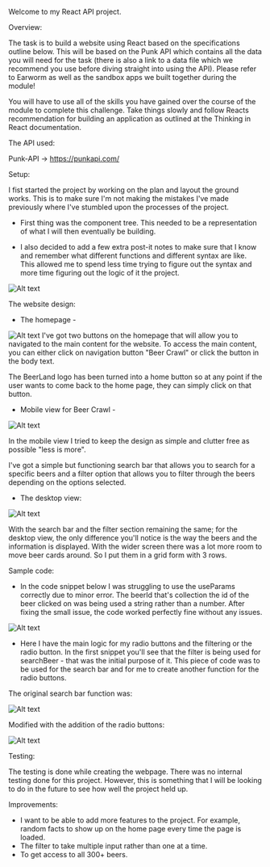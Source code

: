 Welcome to my React API project.

Overview:

The task is to build a website using React based on the specifications outline below. This will be based on the Punk API which contains all
the data you will need for the task (there is also a link to a data file which we recommend you use before diving straight into using the
API). Please refer to Earworm as well as the sandbox apps we built together during the module!

You will have to use all of the skills you have gained over the course of the module to complete this challenge. Take things slowly and
follow Reacts recommendation for building an application as outlined at the Thinking in React documentation.

The API used:

Punk-API -> https://punkapi.com/

Setup:

I fist started the project by working on the plan and layout the ground works. This is to make sure I'm not making the mistakes I've made previously where I've stumbled upon the processes of the project.

- First thing was the component tree.
  This needed to be a representation of what I will then eventually be building.

- I also decided to add a few extra post-it notes to make sure that I know and remember what different functions and different syntax are like. This allowed me to spend less time trying to figure out the syntax and more time figuring out the logic of it the project.

![Alt text](readme-photos/Setup.png)

The website design:

- The homepage -

![Alt text](readme-photos/homepage.png)
I've got two buttons on the homepage that will allow you to navigated to the main content for the website.
To access the main content, you can either click on navigation button "Beer Crawl" or click the button in the body text.

The BeerLand logo has been turned into a home button so at any point if the user wants to come back to the home page, they can simply click on that button.

- Mobile view for Beer Crawl -

![Alt text](readme-photos/mobileView.png)

In the mobile view I tried to keep the design as simple and clutter free as possible "less is more".

I've got a simple but functioning search bar that allows you to search for a specific beers and a filter option that allows you to filter through the beers depending on the options selected.

- The desktop view:

![Alt text](readme-photos/desktopView.png)

With the search bar and the filter section remaining the same; for the desktop view, the only difference you'll notice is the way the beers and the information is displayed. With the wider screen there was a lot more room to move beer cards around. So I put them in a grid form with 3 rows.

Sample code:

- In the code snippet below I was struggling to use the useParams correctly due to minor error. The beerId that's collection the id of the beer clicked on was being used a string rather than a number. After fixing the small issue, the code worked perfectly fine without any issues.

![Alt text](readme-photos/useParams.png)

- Here I have the main logic for my radio buttons and the filtering or the radio button. In the first snippet you'll see that the filter is being used for searchBeer - that was the initial purpose of it. This piece of code was to be used for the search bar and for me to create another function for the radio buttons.

The original search bar function was:

![Alt text](readme-photos/searchbarCode.png)

Modified with the addition of the radio buttons:

![Alt text](readme-photos/searchandfiltercode.png)

Testing:

The testing is done while creating the webpage. There was no internal testing done for this project. However, this is something that I will be looking to do in the future to see how well the project held up.

Improvements:

- I want to be able to add more features to the project. For example, random facts to show up on the home page every time the page is loaded.
- The filter to take multiple input rather than one at a time.
- To get access to all 300+ beers.
